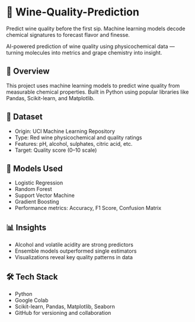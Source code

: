 # 🍷 Wine-Quality-Prediction
Predict wine quality before the first sip. Machine learning models decode chemical signatures to forecast flavor and finesse.


AI-powered prediction of wine quality using physicochemical data — turning molecules into metrics and grape chemistry into insight.

## 🚀 Overview

This project uses machine learning models to predict wine quality from measurable chemical properties. Built in Python using popular libraries like Pandas, Scikit-learn, and Matplotlib.

## 🔬 Dataset

- Origin: UCI Machine Learning Repository
- Type: Red wine physicochemical and quality ratings
- Features: pH, alcohol, sulphates, citric acid, etc.
- Target: Quality score (0–10 scale)

## 🧠 Models Used

- Logistic Regression  
- Random Forest  
- Support Vector Machine  
- Gradient Boosting  
- Performance metrics: Accuracy, F1 Score, Confusion Matrix

## 📊 Insights

- Alcohol and volatile acidity are strong predictors
- Ensemble models outperformed single estimators
- Visualizations reveal key quality patterns in data

## 🛠️ Tech Stack

- Python  
- Google Colab  
- Scikit-learn, Pandas, Matplotlib, Seaborn  
- GitHub for versioning and collaboration

